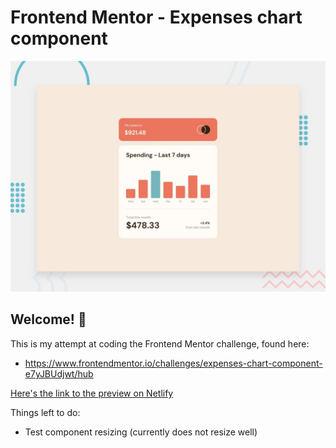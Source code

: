 # Frontend Mentor - Expenses chart component

![Design preview for the Expenses chart component coding challenge](./design/desktop-preview.jpg)

## Welcome! 👋
This is my attempt at coding the Frontend Mentor challenge, found here:
* https://www.frontendmentor.io/challenges/expenses-chart-component-e7yJBUdjwt/hub

[Here's  the link to the preview on Netlify](https://gcmoony-expenses-chart-component.netlify.app/)

Things left to do: 
* Test component resizing (currently does not resize well)
